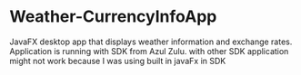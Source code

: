 # Weather-CurrencyInfoApp
JavaFX desktop app that displays weather information and exchange rates.
Application is running with SDK from Azul Zulu. with other SDK application might not work because I was using built in javaFx in SDK
